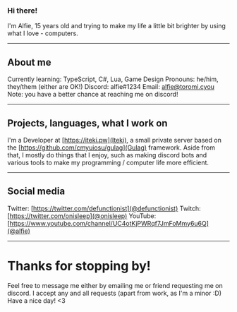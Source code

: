 ### Hi there!
I'm Alfie, 15 years old and trying to make my life a little bit brighter by using what I love - computers.
************

## About me
Currently learning: TypeScript, C#, Lua, Game Design
Pronouns: he/him, they/them (either are OK!)
Discord: alfie#1234
Email: alfie@toromi.cyou
Note: you have a better chance at reaching me on discord!

************

## Projects, languages, what I work on
I'm a Developer at [https://iteki.pw](Iteki), a small private server based on the [https://github.com/cmyuiosu/gulag](Gulag) framework.
Aside from that, I mostly do things that I enjoy, such as making discord bots and various tools to make my programming / computer life more efficient.

************

## Social media
Twitter: [https://twitter.com/defunctionist](@defunctionist)
Twitch: [https://twitter.com/onisleep](@onisleep)
YouTube: [https://www.youtube.com/channel/UC4otKjPWRqf7JmFoMmy6u6Q](@alfie)

************

# Thanks for stopping by!
Feel free to message me either by emailing me or friend requesting me on discord. I accept any and all requests (apart from work, as I'm a minor :D)
Have a nice day! <3
